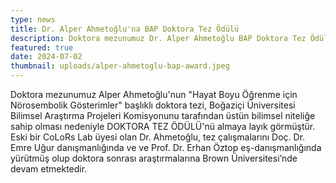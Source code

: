 ```yaml
---
type: news
title: Dr. Alper Ahmetoğlu'na BAP Doktora Tez Ödülü
description: Doktora mezunumuz Dr. Alper Ahmetoğlu BAP Doktora Tez Ödülü'nü aldı.
featured: true
date: 2024-07-02
thumbnail: uploads/alper-ahmetoglu-bap-award.jpeg
---
```

Doktora mezunumuz Alper Ahmetoğlu'nun "Hayat Boyu Öğrenme için Nörosembolik Gösterimler" başlıklı doktora tezi, Boğaziçi Üniversitesi Bilimsel Araştırma Projeleri Komisyonunu tarafından üstün bilimsel niteliğe sahip olması nedeniyle DOKTORA TEZ ÖDÜLÜ'nü almaya layık görmüştür. Eski bir CoLoRs Lab üyesi olan Dr. Ahmetoğlu, tez çalışmalarını Doç. Dr. Emre Uğur danışmanlığında ve ve Prof. Dr. Erhan Öztop eş-danışmanlığında yürütmüş olup doktora sonrası araştırmalarına Brown Üniversitesi’nde devam etmektedir.
